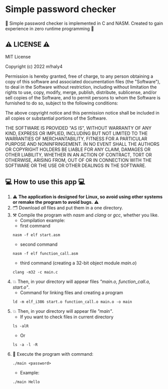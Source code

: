 # Simple password checker
:key: Simple password checker is implemented in C and NASM. Created to gain experience in zero runtime programming :key:

## ⚠️ LICENSE ⚠️
MIT License

Copyright (c) 2022 m!haly4

Permission is hereby granted, free of charge, to any person obtaining a copy
of this software and associated documentation files (the "Software"), to deal
in the Software without restriction, including without limitation the rights
to use, copy, modify, merge, publish, distribute, sublicense, and/or sell
copies of the Software, and to permit persons to whom the Software is
furnished to do so, subject to the following conditions:

The above copyright notice and this permission notice shall be included in all
copies or substantial portions of the Software.

THE SOFTWARE IS PROVIDED "AS IS", WITHOUT WARRANTY OF ANY KIND, EXPRESS OR
IMPLIED, INCLUDING BUT NOT LIMITED TO THE WARRANTIES OF MERCHANTABILITY,
FITNESS FOR A PARTICULAR PURPOSE AND NONINFRINGEMENT. IN NO EVENT SHALL THE
AUTHORS OR COPYRIGHT HOLDERS BE LIABLE FOR ANY CLAIM, DAMAGES OR OTHER
LIABILITY, WHETHER IN AN ACTION OF CONTRACT, TORT OR OTHERWISE, ARISING FROM,
OUT OF OR IN CONNECTION WITH THE SOFTWARE OR THE USE OR OTHER DEALINGS IN THE
SOFTWARE.

## 💻 How to use this app 💻

1) ⚠️ **The application is designed for Linux, so avoid using other systems or remake the program to avoid bugs.** ⚠️
2) 🗂️ Download *all* files and put them in a one directory.
3) ⚒️ Compile the program with *nasm* and *clang* or *gcc*, whether you like.
    - Сompilation example:
    - first command
    ```
    nasm -f elf start.asm
    
    ```
    - second command
    ```
    nasm -f elf function_call.asm
    ```
    - third command (creating a 32-bit object module *main.o*)
    ```
    clang -m32 -c main.c
    ```
4) 💥 Then, in your directory will appear files *"main.o, function_call.o, start.o"*.
    - Command for linking files and creating a program
    ```
    ld -m elf_i386 start.o function_call.o main.o -o main
    ```
5) 💥 Then, in your directory will appear file *"main"*.
    - If you want to check files in current directory
    ```
    ls -alR
    ```
    - Or
    ```
    ls -a -l -R
    ```
6) 🌠 Execute the program with command:
    ```
    ./main <password>
    ```
    - Example:
    ```
    ./main Hello
    ```
